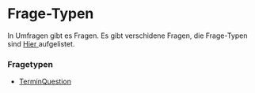 # Frage-Typen

In Umfragen gibt es Fragen. Es gibt verschidene Fragen, die Frage-Typen sind [Hier ](./#fragetypen)aufgelistet.

### Fragetypen

* [TerminQuestion](terminquestion.md)

